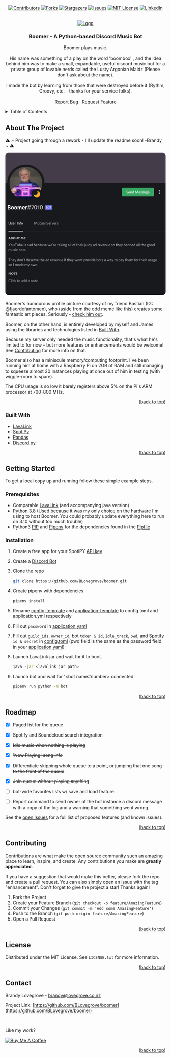 <div id="top"></div>

<div style="text-align: center;">

[![Contributors][contributors-shield]][contributors-url]
[![Forks][forks-shield]][forks-url]
[![Stargazers][stars-shield]][stars-url]
[![Issues][issues-shield]][issues-url]
[![MIT License][license-shield]][license-url]
[![LinkedIn][linkedin-shield]][linkedin-url]

</div>

<!-- PROJECT LOGO -->
<br />
<div align="center">
  <a href="https://github.com/BLovegrove/boomer">
    <img src="https://cdn.discordapp.com/app-icons/887606123782344704/645fae0c7ddee9ddc254464d97531622.png" alt="Logo" width="100" height="100">
  </a>

<h3 align="center">Boomer - A Python-based Discord Music Bot</h3>

  <p align="center">
    Boomer plays music.
    <br /><br />
    His name was something of a play on the word 'boombox' , and the idea behind him was to make a small, expandable, useful discord music bot for a private group of lovable nerds called the Lusty Argonian Maidz (Please don't ask about the name).
    <br /><br />
    I made the bot by learning from those that were destroyed before it (Rythm, Groovy, etc. - thanks for your service folks).
    <!-- <br />
    <a href="https://github.com/BLovegrove/boomer"><strong>Explore the docs »</strong></a> -->
    <br />
    <br />
    <!-- <a href="https://github.com/BLovegrove/boomer">View Demo</a>
    · -->
    <a href="https://github.com/BLovegrove/boomer/issues">Report Bug</a>
    ·
    <a href="https://github.com/BLovegrove/boomer/issues">Request Feature</a>
  </p>
</div>



<!-- TABLE OF CONTENTS -->
<details>
  <summary>Table of Contents</summary>
  <ol>
    <li>
      <a href="#about-the-project">About The Project</a>
      <ul>
        <li><a href="#built-with">Built With</a></li>
      </ul>
    </li>
    <li>
      <a href="#getting-started">Getting Started</a>
      <ul>
        <li><a href="#prerequisites">Prerequisites</a></li>
        <li><a href="#installation">Installation</a></li>
      </ul>
    </li>
    <!-- <li><a href="#usage">Usage</a></li> -->
    <li><a href="#roadmap">Roadmap</a></li>
    <li><a href="#contributing">Contributing</a></li>
    <li><a href="#license">License</a></li>
    <li><a href="#contact">Contact</a></li>
    <!-- <li><a href="#acknowledgments">Acknowledgments</a></li> -->
  </ol>
</details>



<!-- ABOUT THE PROJECT -->
## About The Project

⚠️ ~ Project going through a rework - I'll update the readme soon! -Brandy ~ ⚠️

<img src="https://raw.githubusercontent.com/BLovegrove/boomer/main/images/boomer-profile.png" style="border-radius: 10px;"><br />

Boomer's humourous profile picture courtesy of my friend Bastian (IG: @fjaerdefantomen), who (aside from the odd meme like this) creates some fantastic art pieces. Seriously - [check him out](https://www.instagram.com/fjaerdefantomen/).

Boomer, on the other hand, is entirely developed by myself and James using the libraries and technologies listed in <a href="#built-with">Built With</a>. 

Because my server only needed the music functionality, that's what he's limited to for now - but 
more features or enhancements would be welcome! See <a href="#contributing">Contributing</a> for more info on that. 

Boomer also has a miniscule memory/computing footprint. I've been running him at home with a Raspberry Pi on 2GB of RAM and still managing to squeeze almost 20 instances playing at once out of him in testing (with wiggle-room to spare).

The CPU usage is so low it barely registers above 5% on the Pi's ARM processor at 700-800 MHz.

<p align="right">(<a href="#top">back to top</a>)</p>



### Built With

* [LavaLink](https://github.com/freyacodes/Lavalink)
* [SpotiPy](https://github.com/plamere/spotipy)
* [Pandas](https://pandas.pydata.org/)
* [Discord.py](https://github.com/Rapptz/discord.py)


<p align="right">(<a href="#top">back to top</a>)</p>



<!-- GETTING STARTED -->
## Getting Started


To get a local copy up and running follow these simple example steps.

### Prerequisites

* Compatable [LavaLink](https://github.com/freyacodes/Lavalink) (and accompanying java version)
* [Python 3.8](https://www.python.org/downloads/release/python-380/) (Used because it was my only choice on the hardware I'm using to host Boomer. You could probably update everything here to run on 3.10 without too much trouble) 
* Python3 [PIP](https://pypi.org/project/pip/) and [Pipenv](https://pipenv.pypa.io/en/latest/) for the dependencies found in the [Pipfile](https://github.com/BLovegrove/boomer/blob/7c00960a6e7b4342bea0e563b387c384002f8881/Pipfile)

### Installation

1. Create a free app for your SpotiPY [API key](https://developer.spotify.com/dashboard/)
2. Create a [Discord Bot](https://discord.com/developers/applications)
3. Clone the repo
   ```sh
   git clone https://github.com/BLovegrove/boomer.git
   ```
4. Create pipenv with dependencies
   ```python
   pipenv install
   ```
5. Rename [config-template](https://github.com/BLovegrove/boomer/blob/7c00960a6e7b4342bea0e563b387c384002f8881/config-template.toml) and [application-template](https://github.com/BLovegrove/boomer/blob/7c00960a6e7b4342bea0e563b387c384002f8881/application-template.yaml) to config.toml and application.yml respectively
7. Fill out `password` in [application.yaml](https://github.com/BLovegrove/boomer/blob/7c00960a6e7b4342bea0e563b387c384002f8881/application-template.yaml)

8. Fill out `guild_ids`, `owner_id`, bot `token & id`, `idle_track`, `pwd`, and Spotify `id & secret` in [config.toml](https://github.com/BLovegrove/boomer/blob/7c00960a6e7b4342bea0e563b387c384002f8881/config-template.toml)
(pwd field is the same as the password field in your [application.yaml](https://github.com/BLovegrove/boomer/blob/7c00960a6e7b4342bea0e563b387c384002f8881/application-template.yaml))
9. Launch LavaLink jar and wait for it to boot.
    ```sh
    java -jar <lavalink jar path>
    ```
10. Launch bot and wait for '<bot name#number> connected'.
    ```sh
    pipenv run python -m bot
    ```



<p align="right">(<a href="#top">back to top</a>)</p>


<!-- ROADMAP -->
## Roadmap

- [x] ~~Paged list for the queue~~
- [x] ~~Spotify and Soundcloud search integration~~
- [x] ~~Idle music when nothing is playing~~
- [x] ~~'Now Playing' song info~~
- [x] ~~Differentiate skipping whole queue to a point, or jumping that one song to the front of the queue~~
- [x] ~~Join queue without playing anything~~
- [ ] bot-wide favorites lists w/ save and load feature.
- [ ] Report command to send owner of the bot instance a discord message with a copy of the log and a warning that something went wrong.


See the [open issues](https://github.com/BLovegrove/boomer/issues) for a full list of proposed features (and known issues).

<p align="right">(<a href="#top">back to top</a>)</p>



<!-- CONTRIBUTING -->

## Contributing

Contributions are what make the open source community such an amazing place to learn, inspire, and create. Any contributions you make are **greatly appreciated**.

If you have a suggestion that would make this better, please fork the repo and create a pull request. You can also simply open an issue with the tag "enhancement".
Don't forget to give the project a star! Thanks again!

1. Fork the Project
2. Create your Feature Branch (`git checkout -b feature/AmazingFeature`)
3. Commit your Changes (`git commit -m 'Add some AmazingFeature'`)
4. Push to the Branch (`git push origin feature/AmazingFeature`)
5. Open a Pull Request

<p align="right">(<a href="#top">back to top</a>)</p>



<!-- LICENSE -->
## License

Distributed under the MIT License. See `LICENSE.txt` for more information.

<p align="right">(<a href="#top">back to top</a>)</p>



<!-- CONTACT -->
## Contact

Brandy Lovegrove - brandy@lovegrove.co.nz

Project Link: [https://github.com/BLovegrove/boomer](https://github.com/BLovegrove/boomer)

<br />

Like my work?

<a href="https://www.buymeacoffee.com/blovegrove" target="_blank"><img src="https://cdn.buymeacoffee.com/buttons/v2/default-yellow.png" alt="Buy Me A Coffee" height="60px" width="217px" ></a>

<p align="right">(<a href="#top">back to top</a>)</p>

<!-- MARKDOWN LINKS & IMAGES -->
<!-- https://www.markdownguide.org/basic-syntax/#reference-style-links -->
[contributors-shield]: https://img.shields.io/github/contributors/BLovegrove/boomer.svg?style=for-the-badge
[contributors-url]: https://github.com/BLovegrove/boomer/graphs/contributors
[forks-shield]: https://img.shields.io/github/forks/BLovegrove/boomer.svg?style=for-the-badge
[forks-url]: https://github.com/BLovegrove/boomer/network/members
[stars-shield]: https://img.shields.io/github/stars/BLovegrove/boomer.svg?style=for-the-badge
[stars-url]: https://github.com/BLovegrove/boomer/stargazers
[issues-shield]: https://img.shields.io/github/issues/BLovegrove/boomer.svg?style=for-the-badge
[issues-url]: https://github.com/BLovegrove/boomer/issues
[license-shield]: https://img.shields.io/github/license/BLovegrove/boomer.svg?style=for-the-badge
[license-url]: https://github.com/BLovegrove/boomer/blob/master/LICENSE.txt
[linkedin-shield]: https://img.shields.io/badge/-LinkedIn-black.svg?style=for-the-badge&logo=linkedin&colorB=555
[linkedin-url]: https://www.linkedin.com/in/brandy-lovegrove-5ab4181a0/
[product-screenshot]: images/screenshot.png
